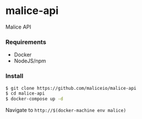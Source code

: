 # malice-api
Malice API

### Requirements
 - Docker
 - NodeJS/npm

### Install
```bash
$ git clone https://github.com/maliceio/malice-api
$ cd malice-api
$ docker-compose up -d
```

Navigate to `http://$(docker-machine env malice)`
